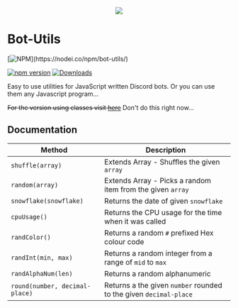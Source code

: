 <p align="center"> 
<img src="https://legacy.axelgreavette.xyz/v2/img/portfolio/botutils.png">
</p>

# Bot-Utils
[![NPM](https://nodei.co/npm/bot-utils.png?)](https://nodei.co/npm/bot-utils/) 

[![npm version](https://badge.fury.io/js/bot-utils.svg)](https://badge.fury.io/js/bot-utils) [![Downloads](https://img.shields.io/npm/dt/bot-utils.svg?maxAge=3600)](https://www.npmjs.com/package/bot-utils)

Easy to use utilities for JavaScript written Discord bots. Or you can use them any Javascript program...

~~For the version using classes visit [here](https://github.com/axelgreavette/bot-utils/tree/classes)~~  Don't do this right now...

## Documentation
| Method | Description |
|--|--|
|`shuffle(array)` | Extends Array - Shuffles the given `array` |
|`random(array)` | Extends Array - Picks a random item from the given `array`|
|`snowflake(snowflake)`| Returns the date of given `snowflake` |
|`cpuUsage()` | Returns the CPU usage for the time when it was called |
|`randColor()`| Returns a random `#` prefixed Hex colour code |
|`randInt(min, max)`| Returns a random integer from a range of `mid` to `max` |
|`randAlphaNum(len)` | Returns a random alphanumeric |
|`round(number, decimal-place)` | Returns a the given `number` rounded to the given  `decimal-place` | 
